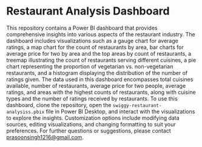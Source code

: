 # Restaurant Analysis Dashboard

This repository contains a Power BI dashboard that provides comprehensive insights into various aspects of the restaurant industry. 
The dashboard includes visualizations such as a gauge chart for average ratings, a map chart for the count of restaurants by area, 
bar charts for average price for two by area and the top areas by count of restaurants, a treemap illustrating the count of restaurants serving different cuisines, 
a pie chart representing the proportion of vegetarian vs. non-vegetarian restaurants, and a histogram displaying the distribution of the number of ratings given. 
The data used in this dashboard encompasses total cuisines available, number of restaurants, average price for two people, average ratings, 
and areas with the highest counts of restaurants, along with cuisine types and the number of ratings received by restaurants. 
To use this dashboard, clone the repository, open the `swiggy-restaurant-analysiss.pbix` file in Power BI Desktop, and interact with the visualizations to explore the insights. 
Customization options include modifying data sources, editing visualizations, and changing formatting to suit your preferences. For further questions or suggestions, please contact prasoonsingh1216@gmail.com.
